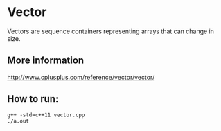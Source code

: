 # Vector

Vectors are sequence containers representing arrays that can change in size.

## More information

http://www.cplusplus.com/reference/vector/vector/

## How to run:
```
g++ -std=c++11 vector.cpp
./a.out
```